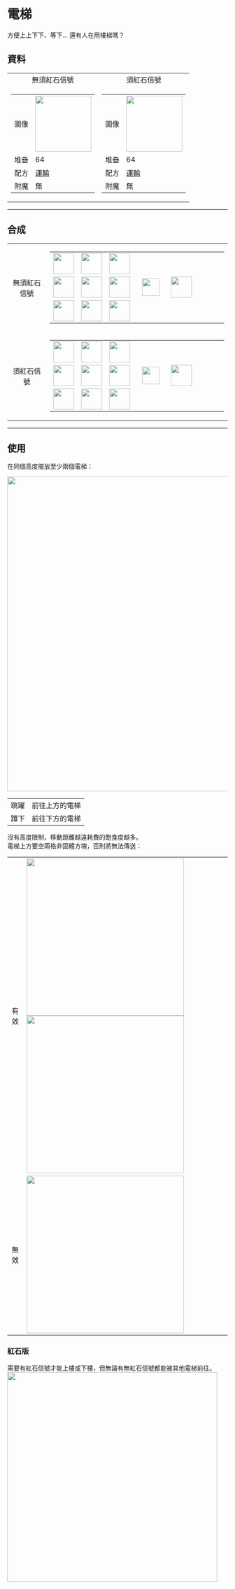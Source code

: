 # 電梯
方便上上下下、等下... 還有人在用樓梯嗎？

## 資料
<table>
    <tr>
        <td align="center">無須紅石信號</td>
        <td align="center">須紅石信號</td>
    </tr>
    <tr>
        <td>
            <table>
                <tr><td>圖像</td><td><img src="https://i.imgur.com/OLqL1Kq.png" width="128"/></td></tr>
                <tr><td align="end">堆疊</td><td>64</td></tr>
                <tr><td align="end">配方</td><td><a href="https://minecraft.fandom.com/zh/wiki/合成/運輸配方">運輸</a></td></tr>
                <tr><td align="end">附魔</td><td>無</td></tr>
            </table>
        </td>
        <td>
            <table>
                <tr><td>圖像</td><td><img src="https://i.imgur.com/a3p64mU.png" width="128"/></td></tr>
                <tr><td align="end">堆疊</td><td>64</td></tr>
                <tr><td align="end">配方</td><td><a href="https://minecraft.fandom.com/zh/wiki/合成/運輸配方">運輸</a></td></tr>
                <tr><td align="end">附魔</td><td>無</td></tr>
            </table>
        </td>
    </tr>
</table>

---

## 合成
<table>
    <tr>
        <td align="center">無須紅石信號</td>
        <td>
            <table>
                <tr><td><img src="https://i.imgur.com/MGimsYu.png" width="48"/></td><td><img src="https://i.imgur.com/8CTkfhE.png" width="48"/></td><td><img src="https://i.imgur.com/MGimsYu.png" width="48"/></td><td colspan="3"></td></tr>
                <tr><td><img src="https://i.imgur.com/MGimsYu.png" width="48"/></td><td><img src="https://i.imgur.com/r52NwRM.png" width="48"/></td><td><img src="https://i.imgur.com/MGimsYu.png" width="48"/></td><td width="70" align="center"><img src="https://i.imgur.com/VE0KqIE.png" width="40"/></td><td><img src="https://i.imgur.com/OLqL1Kq.png" width="48"/></td><td width="70"></td></tr>
                <tr><td><img src="https://i.imgur.com/MGimsYu.png" width="48"/></td><td><img src="https://i.imgur.com/MGimsYu.png" width="48"/></td><td><img src="https://i.imgur.com/MGimsYu.png" width="48"/></td><td colspan="3"></td></tr>
            </table>
        </td>
    </tr>
    <tr>
        <td align="center">須紅石信號</td>
        <td>
            <table>
                <tr><td><img src="https://i.imgur.com/MGimsYu.png" width="48"/></td><td><img src="https://i.imgur.com/8CTkfhE.png" width="48"/></td><td><img src="https://i.imgur.com/MGimsYu.png" width="48"/></td><td colspan="3"></td></tr>
                <tr><td><img src="https://i.imgur.com/MGimsYu.png" width="48"/></td><td><img src="https://i.imgur.com/r52NwRM.png" width="48"/></td><td><img src="https://i.imgur.com/MGimsYu.png" width="48"/></td><td width="70" align="center"><img src="https://i.imgur.com/VE0KqIE.png" width="40"/></td><td><img src="https://i.imgur.com/a3p64mU.png" width="48"/></td><td width="70"></td></tr>
                <tr><td><img src="https://i.imgur.com/MGimsYu.png" width="48"/></td><td><img src="https://i.imgur.com/c6Cmqmi.png" width="48"/></td><td><img src="https://i.imgur.com/MGimsYu.png" width="48"/></td><td colspan="3"></td></tr>
            </table>
        </td>
    </tr>
</table>

---

## 使用
在同個高度擺放至少兩個電梯：

<img src="https://i.imgur.com/TCQMFr7.png" width="720"/>

<table>
    <tr><td align="center">跳躍</td><td align="center">前往上方的電梯</td></tr>
    <tr><td align="center">蹲下</td><td align="center">前往下方的電梯</td></tr>
</table>

沒有高度限制，移動距離越遠耗費的飽食度越多。  
電梯上方要空兩格非固體方塊，否則將無法傳送：

<table>
    <tr><td align="center">有效</td><td><img src="https://i.imgur.com/3fOeV1n.png" width="360"/><img src="https://i.imgur.com/b2QOaTl.png" width="360"/></td></tr>
    <tr><td align="center">無效</td><td><img src="https://i.imgur.com/JYYtFGz.png" width="360"/></td></tr>
</table>

### 紅石版
需要有紅石信號才能上樓或下樓，但無論有無紅石信號都能被其他電梯前往。  
<img src="https://i.imgur.com/5mhxS2h.png" width="480"/>
